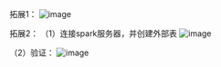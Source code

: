 拓展1：
![image](lab3/拓展1.jpg)

拓展2：
（1）连接spark服务器，并创建外部表
![image](https://raw.githubusercontent.com/silenceLoomo/photo/master/lab3/%E6%8B%93%E5%B1%952-1.jpg?token=ANXDPSCZOWG7MDLUAA5EEHS62CI2U)

（2）验证：
![image](https://raw.githubusercontent.com/silenceLoomo/photo/master/lab3/%E6%8B%93%E5%B1%952-2.jpg?token=ANXDPSCUMKGDJ6BDVQKX6WK62CI6A)
